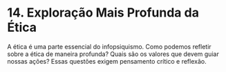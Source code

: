 # 14. Exploração Mais Profunda da Ética

A ética é uma parte essencial do infopsiquismo. Como podemos refletir sobre a ética de maneira profunda? Quais são os valores que devem guiar nossas ações? Essas questões exigem pensamento crítico e reflexão.
